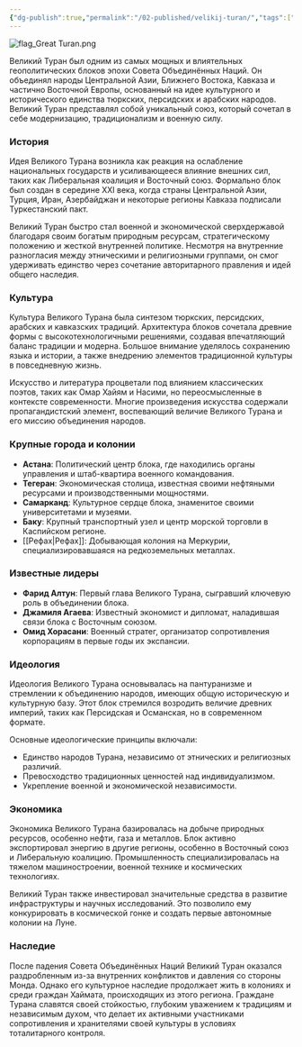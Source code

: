 ```yaml
---
{"dg-publish":true,"permalink":"/02-published/velikij-turan/","tags":["фракция"]}
---
```


![flag_Great Turan.png](/img/user/09.%20files/flag_Great%20Turan.png)

Великий Туран был одним из самых мощных и влиятельных геополитических блоков эпохи Совета Объединённых Наций. Он объединял народы Центральной Азии, Ближнего Востока, Кавказа и частично Восточной Европы, основанный на идее культурного и исторического единства тюркских, персидских и арабских народов. Великий Туран представлял собой уникальный союз, который сочетал в себе модернизацию, традиционализм и военную силу.

### История

Идея Великого Турана возникла как реакция на ослабление национальных государств и усиливающееся влияние внешних сил, таких как Либеральная коалиция и Восточный союз. Формально блок был создан в середине XXI века, когда страны Центральной Азии, Турция, Иран, Азербайджан и некоторые регионы Кавказа подписали Туркестанский пакт.

Великий Туран быстро стал военной и экономической сверхдержавой благодаря своим богатым природным ресурсам, стратегическому положению и жесткой внутренней политике. Несмотря на внутренние разногласия между этническими и религиозными группами, он смог удерживать единство через сочетание авторитарного правления и идей общего наследия.

### Культура

Культура Великого Турана была синтезом тюркских, персидских, арабских и кавказских традиций. Архитектура блоков сочетала древние формы с высокотехнологичными решениями, создавая впечатляющий баланс традиции и модерна. Большое внимание уделялось сохранению языка и истории, а также внедрению элементов традиционной культуры в повседневную жизнь.

Искусство и литература процветали под влиянием классических поэтов, таких как Омар Хайям и Насими, но переосмысленные в контексте современности. Многие произведения искусства содержали пропагандистский элемент, воспевающий величие Великого Турана и его миссию объединения народов.

### Крупные города и колонии

- **Астана**: Политический центр блока, где находились органы управления и штаб-квартира военного командования.
- **Тегеран**: Экономическая столица, известная своими нефтяными ресурсами и производственными мощностями.
- **Самарканд**: Культурное сердце блока, знаменитое своими университетами и музеями.
- **Баку**: Крупный транспортный узел и центр морской торговли в Каспийском регионе.
- [[Рефах\|Рефах]]: Добывающая колония на Меркурии, специализировавшаяся на редкоземельных металлах.

### Известные лидеры

- **Фарид Алтун**: Первый глава Великого Турана, сыгравший ключевую роль в объединении блока.
- **Джамиля Агаева**: Известный экономист и дипломат, наладившая связи блока с Восточным союзом.
- **Омид Хорасани**: Военный стратег, организатор сопротивления корпорациям в первые годы их экспансии.

### Идеология

Идеология Великого Турана основывалась на пантуранизме и стремлении к объединению народов, имеющих общую историческую и культурную базу. Этот блок стремился возродить величие древних империй, таких как Персидская и Османская, но в современном формате.

Основные идеологические принципы включали:

- Единство народов Турана, независимо от этнических и религиозных различий.
- Превосходство традиционных ценностей над индивидуализмом.
- Укрепление военной и экономической независимости.

### Экономика

Экономика Великого Турана базировалась на добыче природных ресурсов, особенно нефти, газа и металлов. Блок активно экспортировал энергию в другие регионы, особенно в Восточный союз и Либеральную коалицию. Промышленность специализировалась на тяжелом машиностроении, военной технике и космических технологиях.

Великий Туран также инвестировал значительные средства в развитие инфраструктуры и научных исследований. Это позволило ему конкурировать в космической гонке и создать первые автономные колонии на Луне.

### Наследие

После падения Совета Объединённых Наций Великий Туран оказался раздробленным из-за внутренних конфликтов и давления со стороны Монда. Однако его культурное наследие продолжает жить в колониях и среди граждан Хаймата, происходящих из этого региона. Граждане Турана славятся своей стойкостью, глубоким уважением к традициям и независимым духом, что делает их активными участниками сопротивления и хранителями своей культуры в условиях тоталитарного контроля.